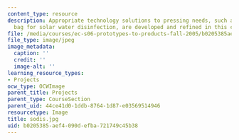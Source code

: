 ```yaml
---
content_type: resource
description: Appropriate technology solutions to pressing needs, such as this plastic
  bag for solar water disinfection, are developed and refined in this course.
file: /media/courses/ec-s06-prototypes-to-products-fall-2005/b0205385aef4090defba721749c45b38_sodis.jpg
file_type: image/jpeg
image_metadata:
  caption: ''
  credit: ''
  image-alt: ''
learning_resource_types:
- Projects
ocw_type: OCWImage
parent_title: Projects
parent_type: CourseSection
parent_uid: 44ce41d0-1ddb-8764-1d87-e03569514946
resourcetype: Image
title: sodis.jpg
uid: b0205385-aef4-090d-efba-721749c45b38
---
```

